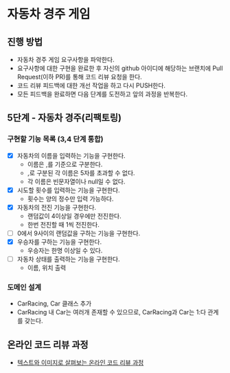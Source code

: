 # 자동차 경주 게임
## 진행 방법
* 자동차 경주 게임 요구사항을 파악한다.
* 요구사항에 대한 구현을 완료한 후 자신의 github 아이디에 해당하는 브랜치에 Pull Request(이하 PR)를 통해 코드 리뷰 요청을 한다.
* 코드 리뷰 피드백에 대한 개선 작업을 하고 다시 PUSH한다.
* 모든 피드백을 완료하면 다음 단계를 도전하고 앞의 과정을 반복한다.

## 5단계 - 자동차 경주(리팩토링)
### 구현할 기능 목록 (3,4 단계 통합)
- [x] 자동차의 이름을 입력하는 기능을 구현한다.
  - 이름은 ,를 기준으로 구분한다.
  - ,로 구분된 각 이름은 5자를 초과할 수 없다.
  - 각 이름은 빈문자열이나 null일 수 없다.
- [x] 시도할 횟수를 입력하는 기능을 구현한다.
  - 횟수는 양의 정수만 입력 가능하다.
- [x] 자동차의 전진 기능을 구현한다.
  - 랜덤값이 4이상일 경우에만 전진한다.
  - 한번 전진할 때 1씩 전진한다.
- [ ] 0에서 9사이의 랜덤값을 구하는 기능을 구현한다.
- [x] 우승자를 구하는 기능을 구현한다.
  - 우승자는 한명 이상일 수 있다.
- [ ] 자동차 상태를 출력하는 기능을 구현한다.
  - 이름, 위치 출력

### 도메인 설계
- CarRacing, Car 클래스 추가
- CarRacing 내 Car는 여러개 존재할 수 있으므로, CarRacing과 Car는 1:다 관계를 갖는다.


## 온라인 코드 리뷰 과정
* [텍스트와 이미지로 살펴보는 온라인 코드 리뷰 과정](https://github.com/next-step/nextstep-docs/tree/master/codereview)